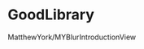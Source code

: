 # GoodLibrary
<title>1.启动引导页第三方库</title> 
<p>MatthewYork/MYBlurIntroductionView</p>
<title>2.待记</title>
